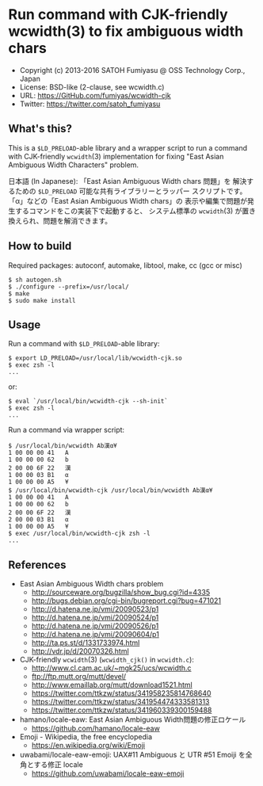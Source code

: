 Run command with CJK-friendly wcwidth(3) to fix ambiguous width chars
======================================================================

  * Copyright (c) 2013-2016 SATOH Fumiyasu @ OSS Technology Corp., Japan
  * License: BSD-like (2-clause, see wcwidth.c)
  * URL: <https://GitHub.com/fumiyas/wcwidth-cjk>
  * Twitter: <https://twitter.com/satoh_fumiyasu>

What's this?
---------------------------------------------------------------------

This is a `$LD_PRELOAD`-able library and a wrapper script to
run a command with CJK-friendly `wcwidth`(3) implementation for
fixing "East Asian Ambiguous Width Characters" problem.

日本語 (In Japanese): 「East Asian Ambiguous Width chars 問題」を
解決するための `$LD_PRELOAD` 可能な共有ライブラリーとラッパー
スクリプトです。「α」などの「East Asian Ambiguous Width chars」の
表示や編集で問題が発生するコマンドをこの実装下で起動すると、
システム標準の `wcwidth`(3) が置き換えられ、問題を解消できます。

How to build
---------------------------------------------------------------------

Required packages: autoconf, automake, libtool, make, cc (gcc or misc)

    $ sh autogen.sh
    $ ./configure --prefix=/usr/local/
    $ make
    $ sudo make install

Usage
---------------------------------------------------------------------

Run a command with `$LD_PRELOAD`-able library:

    $ export LD_PRELOAD=/usr/local/lib/wcwidth-cjk.so
    $ exec zsh -l
    ...

or:

    $ eval `/usr/local/bin/wcwidth-cjk --sh-init`
    $ exec zsh -l
    ...

Run a command via wrapper script:

    $ /usr/local/bin/wcwidth Ab漢α¥
    1 00 00 00 41   A
    1 00 00 00 62   b
    2 00 00 6F 22   漢
    1 00 00 03 B1   α
    1 00 00 00 A5   ¥
    $ /usr/local/bin/wcwidth-cjk /usr/local/bin/wcwidth Ab漢α¥
    1 00 00 00 41   A
    1 00 00 00 62   b
    2 00 00 6F 22   漢
    2 00 00 03 B1   α
    1 00 00 00 A5   ¥
    $ exec /usr/local/bin/wcwidth-cjk zsh -l
    ...

References
---------------------------------------------------------------------

  * East Asian Ambiguous Width chars problem
    + http://sourceware.org/bugzilla/show_bug.cgi?id=4335
    + http://bugs.debian.org/cgi-bin/bugreport.cgi?bug=471021
    + http://d.hatena.ne.jp/vmi/20090523/p1
    + http://d.hatena.ne.jp/vmi/20090524/p1
    + http://d.hatena.ne.jp/vmi/20090526/p1
    + http://d.hatena.ne.jp/vmi/20090604/p1
    + http://ta.ps.st/d/1331733974.html
    + http://vdr.jp/d/20070326.html
  * CJK-friendly `wcwidth`(3) (`wcwidth_cjk()` in `wcwidth.c`): 
    + http://www.cl.cam.ac.uk/~mgk25/ucs/wcwidth.c
    + ftp://ftp.mutt.org/mutt/devel/
    + http://www.emaillab.org/mutt/download1521.html
    + https://twitter.com/ttkzw/status/341958235814768640
    + https://twitter.com/ttkzw/status/341954474333581313
    + https://twitter.com/ttkzw/status/341960339300159488
  * hamano/locale-eaw: East Asian Ambiguous Width問題の修正ロケール
    * https://github.com/hamano/locale-eaw
  * Emoji - Wikipedia, the free encyclopedia
    * https://en.wikipedia.org/wiki/Emoji
  * uwabami/locale-eaw-emoji: UAX#11 Ambiguous と UTR #51 Emoiji を全角とする修正 locale
    * https://github.com/uwabami/locale-eaw-emoji

